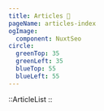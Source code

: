 ```yaml
---
title: Articles 📖
pageName: articles-index
ogImage:
  component: NuxtSeo
circle:
  greenTop: 35
  greenLeft: 35
  blueTop: 55
  blueLeft: 55
---
```


::ArticleList
::
